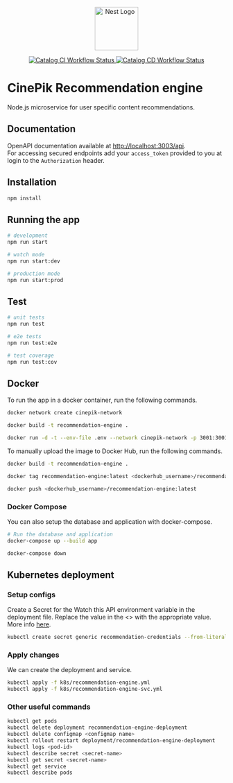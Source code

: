 <p align="center">
  <a href="http://nestjs.com/" target="blank"><img src="https://nestjs.com/img/logo-small.svg" width="100" alt="Nest Logo" /></a>
</p>

<p align="center">
  <a href="https://github.com/CinePik/catalog/actions/workflows/ci.yml" target="_blank">
    <img src="https://github.com/CinePik/catalog/actions/workflows/ci.yml/badge.svg" alt="Catalog CI Workflow Status" />
  </a>
  <a href="https://github.com/CinePik/catalog/actions/workflows/cd.yml" target="_blank">
    <img src="https://github.com/CinePik/catalog/actions/workflows/cd.yml/badge.svg" alt="Catalog CD Workflow Status" />
  </a>
</p>

# CinePik Recommendation engine

Node.js microservice for user specific content recommendations.

## Documentation

OpenAPI documentation available at [http://localhost:3003/api](http://localhost:3003/api).  
For accessing secured endpoints add your `access_token` provided to you at login to the `Authorization` header.

## Installation

```bash
npm install
```

## Running the app

```bash
# development
npm run start

# watch mode
npm run start:dev

# production mode
npm run start:prod
```

## Test

```bash
# unit tests
npm run test

# e2e tests
npm run test:e2e

# test coverage
npm run test:cov
```

## Docker

To run the app in a docker container, run the following commands.

```bash
docker network create cinepik-network

docker build -t recommendation-engine .

docker run -d -t --env-file .env --network cinepik-network -p 3001:3001 recommendation-engine
```

To manually upload the image to Docker Hub, run the following commands.

```bash
docker build -t recommendation-engine .

docker tag recommendation-engine:latest <dockerhub_username>/recommendation-engine:latest

docker push <dockerhub_username>/recommendation-engine:latest
```

### Docker Compose

You can also setup the database and application with docker-compose.

```bash
# Run the database and application
docker-compose up --build app

docker-compose down
```

## Kubernetes deployment

### Setup configs

Create a Secret for the Watch this API environment variable in the deployment file.
Replace the value in the <> with the appropriate value. More info [here](https://rapidapi.com/vitalsx-apis-vitalsx-apis-default/api/watchthis).

```bash
kubectl create secret generic recommendation-credentials --from-literal=WATCH_THIS_RAPID_API_KEY=<REPLACE_ME>
```

### Apply changes

We can create the deployment and service.

```bash
kubectl apply -f k8s/recommendation-engine.yml
kubectl apply -f k8s/recommendation-engine-svc.yml
```

### Other useful commands

```bash
kubectl get pods
kubectl delete deployment recommendation-engine-deployment
kubectl delete configmap <configmap name>
kubectl rollout restart deployment/recommendation-engine-deployment
kubectl logs <pod-id>
kubectl describe secret <secret-name>
kubectl get secret <secret-name>
kubectl get service
kubectl describe pods
```

